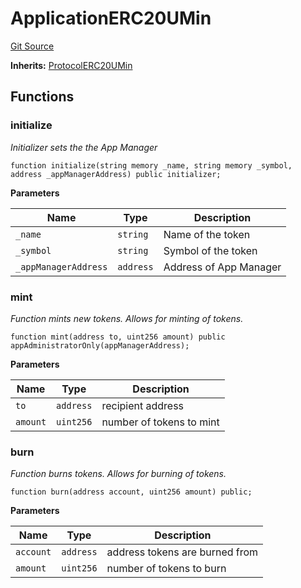 # ApplicationERC20UMin
[Git Source](https://github.com/thrackle-io/aquifi-rules-v1/blob/268b521956cf89a918ed12522e8182d2df0cd3b2/src/example/ERC20/upgradeable/ApplicationERC20UMin.sol)

**Inherits:**
[ProtocolERC20UMin](/src/client/token/ERC20/upgradeable/ProtocolERC20UMin.sol/contract.ProtocolERC20UMin.md)


## Functions
### initialize

*Initializer sets the the App Manager*


```solidity
function initialize(string memory _name, string memory _symbol, address _appManagerAddress) public initializer;
```
**Parameters**

|Name|Type|Description|
|----|----|-----------|
|`_name`|`string`|Name of the token|
|`_symbol`|`string`|Symbol of the token|
|`_appManagerAddress`|`address`|Address of App Manager|


### mint

*Function mints new tokens. Allows for minting of tokens.*


```solidity
function mint(address to, uint256 amount) public appAdministratorOnly(appManagerAddress);
```
**Parameters**

|Name|Type|Description|
|----|----|-----------|
|`to`|`address`|recipient address|
|`amount`|`uint256`|number of tokens to mint|


### burn

*Function burns tokens. Allows for burning of tokens.*


```solidity
function burn(address account, uint256 amount) public;
```
**Parameters**

|Name|Type|Description|
|----|----|-----------|
|`account`|`address`|address tokens are burned from|
|`amount`|`uint256`|number of tokens to burn|


